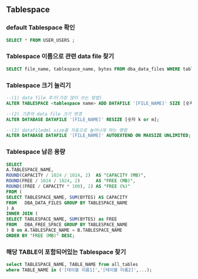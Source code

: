 Tablespace
--

### default Tablespace 확인
```sql
SELECT * FROM USER_USERS ;
```

### Tablespace 이름으로 관련 data file 찾기
```sql
SELECT file_name, tablespace_name, bytes FROM dba_data_files WHERE tablespace_name = '[TablespaceName]'
```

### Tablespace 크기 늘리기
```sql
--(1) data file 추가(가장 많이 쓰는 방법)
ALTER TABLESPACE <tablespace name> ADD DATAFILE '[FILE_NAME]' SIZE [숫자 k or m];

--(2) 기존의 data file 크기 변경
ALTER DATABASE DATAFILE '[FILE_NAME]' RESIZE [숫자 k or m];

--(3) datafiledml size를 자동으로 늘어나게 하는 명령
ALTER DATABASE DATAFILE '[FILE_NAME]' AUTOEXTEND ON MAXSIZE UNLIMITED;
```

### Tablespace 남은 용량 
```sql
SELECT
A.TABLESPACE_NAME,
ROUND(CAPACITY / 1024 / 1024, 2)  AS "CAPACITY (MB)",
ROUND(FREE / 1024 / 1024, 2)      AS "FREE (MB)",
ROUND((FREE / CAPACITY * 100), 2) AS "FREE (%)"
FROM (
SELECT TABLESPACE_NAME, SUM(BYTES) AS CAPACITY
FROM   DBA_DATA_FILES GROUP BY TABLESPACE_NAME
) A
INNER JOIN (
SELECT TABLESPACE_NAME, SUM(BYTES) as FREE
FROM   DBA_FREE_SPACE GROUP BY TABLESPACE_NAME
) B on A.TABLESPACE_NAME = B.TABLESPACE_NAME
ORDER BY "FREE (MB)" DESC;
```

### 해당 TABLE이 포함되어있는 Tablespace 찾기
```sql
select TABLESPACE_NAME, TABLE_NAME from all_tables
where TABLE_NAME in ('[테이블 이름1]','[테이블 이름2]',...);
```
